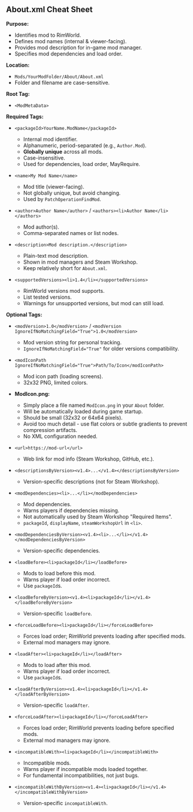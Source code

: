 ## About.xml Cheat Sheet

**Purpose:**
- Identifies mod to RimWorld.
- Defines mod names (internal & viewer-facing).
- Provides mod description for in-game mod manager.
- Specifies mod dependencies and load order.

**Location:**
- `Mods/YourModFolder/About/About.xml`
- Folder and filename are case-sensitive.

**Root Tag:**
- `<ModMetaData>`

**Required Tags:**

- `<packageId>YourName.ModName</packageId>`
    - Internal mod identifier.
    - Alphanumeric, period-separated (e.g., `Author.Mod`).
    - **Globally unique** across all mods.
    - Case-insensitive.
    - Used for dependencies, load order, MayRequire.

- `<name>My Mod Name</name>`
    - Mod title (viewer-facing).
    - Not globally unique, but avoid changing.
    - Used by `PatchOperationFindMod`.

- `<author>Author Name</author>` / `<authors><li>Author Name</li></authors>`
    - Mod author(s).
    - Comma-separated names or list nodes.

- `<description>Mod description.</description>`
    - Plain-text mod description.
    - Shown in mod managers and Steam Workshop.
    - Keep relatively short for `About.xml`.

- `<supportedVersions><li>1.4</li></supportedVersions>`
    - RimWorld versions mod supports.
    - List tested versions.
    - Warnings for unsupported versions, but mod can still load.

**Optional Tags:**

- `<modVersion>1.0</modVersion>` / `<modVersion IgnoreIfNoMatchingField="True">1.0</modVersion>`
    - Mod version string for personal tracking.
    - `IgnoreIfNoMatchingField="True"` for older versions compatibility.

- `<modIconPath IgnoreIfNoMatchingField="True">Path/To/Icon</modIconPath>`
    - Mod icon path (loading screens).
    - 32x32 PNG, limited colors.

- **ModIcon.png:**
    - Simply place a file named `ModIcon.png` in your `About` folder.
    - Will be automatically loaded during game startup.
    - Should be small (32x32 or 64x64 pixels).
    - Avoid too much detail - use flat colors or subtle gradients to prevent compression artifacts.
    - No XML configuration needed.

- `<url>https://mod-url</url>`
    - Web link for mod info (Steam Workshop, GitHub, etc.).

- `<descriptionsByVersion><v1.4>...</v1.4></descriptionsByVersion>`
    - Version-specific descriptions (not for Steam Workshop).

- `<modDependencies><li>...</li></modDependencies>`
    - Mod dependencies.
    - Warns players if dependencies missing.
    - Not automatically used by Steam Workshop "Required Items".
    - `packageId`, `displayName`, `steamWorkshopUrl` in `<li>`.

- `<modDependenciesByVersion><v1.4><li>...</li></v1.4></modDependenciesByVersion>`
    - Version-specific dependencies.

- `<loadBefore><li>packageId</li></loadBefore>`
    - Mods to load before this mod.
    - Warns player if load order incorrect.
    - Use `packageId`s.

- `<loadBeforeByVersion><v1.4><li>packageId</li></v1.4></loadBeforeByVersion>`
    - Version-specific `loadBefore`.

- `<forceLoadBefore><li>packageId</li></forceLoadBefore>`
    - Forces load order; RimWorld prevents loading after specified mods.
    - External mod managers may ignore.

- `<loadAfter><li>packageId</li></loadAfter>`
    - Mods to load after this mod.
    - Warns player if load order incorrect.
    - Use `packageId`s.

- `<loadAfterByVersion><v1.4><li>packageId</li></v1.4></loadAfterByVersion>`
    - Version-specific `loadAfter`.

- `<forceLoadAfter><li>packageId</li></forceLoadAfter>`
    - Forces load order; RimWorld prevents loading before specified mods.
    - External mod managers may ignore.

- `<incompatibleWith><li>packageId</li></incompatibleWith>`
    - Incompatible mods.
    - Warns player if incompatible mods loaded together.
    - For fundamental incompatibilities, not just bugs.

- `<incompatibleWithByVersion><v1.4><li>packageId</li></v1.4></incompatibleWithByVersion>`
    - Version-specific `incompatibleWith`.
